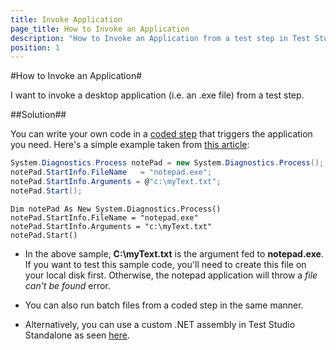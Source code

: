 ```yaml
---
title: Invoke Application
page_title: How to Invoke an Application
description: "How to Invoke an Application from a test step in Test Studio."
position: 1
---
```

#How to Invoke an Application#

I want to invoke a desktop application (i.e. an .exe file) from a test step.

##Solution##

You can write your own code in a <a href="/features/custom-steps/script-step" target="_blank">coded step</a> that triggers the application you need. Here's a simple example taken from <a href="http://www.csharp-station.com/HowTo/ProcessStart.aspx" target="_blank">this article</a>:

```C#
System.Diagnostics.Process notePad = new System.Diagnostics.Process();
notePad.StartInfo.FileName   = "notepad.exe";
notePad.StartInfo.Arguments = @"c:\myText.txt";
notePad.Start();
```
```VB
Dim notePad As New System.Diagnostics.Process()
notePad.StartInfo.FileName = "notepad.exe"
notePad.StartInfo.Arguments = "c:\myText.txt"
notePad.Start()
```

* In the above sample, **C:\myText.txt** is the argument fed to **notepad.exe**. If you want to test this sample code, you'll need to create this file on your local disk first. Otherwise, the notepad application will throw a *file can't be found* error.

* You can also run batch files from a coded step in the same manner.

* Alternatively, you can use a custom .NET assembly in Test Studio Standalone as seen <a href="/advanced-topics/coded-steps/add-assembly-reference" target="_blank">here</a>.
